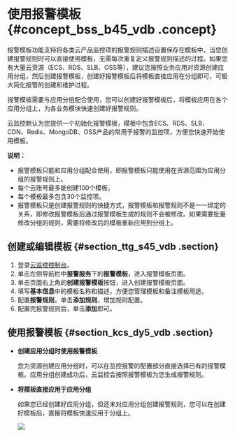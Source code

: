 # 使用报警模板 {#concept_bss_b45_vdb .concept}

报警模板功能支持将各类云产品监控项的报警规则描述设置保存在模板中，当您创建报警规则时可以直接使用模板，无需每次重复定义报警规则描述的过程。如果您有大量云资源（ECS、RDS、SLB、OSS等），建议您按照业务应用对资源创建应用分组，然后创建报警模板，创建好报警模板后将模板直接应用在分组即可，可极大简化报警的创建和维护过程。

报警模板需要与应用分组配合使用，您可以创建好报警模板后，将模板应用在各个应用分组上，为各业务模块快速创建好报警规则。

云监控默认为您提供一个初始化报警模板，模板中包含ECS、RDS、SLB、CDN、Redis、MongoDB、OSS产品的常用于报警的监控项，方便您快速开始使用模板。

**说明：** 

-   报警模板只能和应用分组配合使用，即报警模板只能使用在资源范围为应用分组的报警规则上。
-   每个云账号最多能创建100个模板。
-   每个模板最多包含30个监控项。
-   报警模板只是创建报警规则的快捷方式，报警模板和报警规则不是一一绑定的关系，即修改报警模板后通过报警模板生成的规则不会被修改。如果需要批量修改分组的规则，需要将修改后的模板重新应用到分组上。

## 创建或编辑模板 {#section_ttg_s45_vdb .section}

1.  登录[云监控控制台](https://cms-intl.console.aliyun.com)。
2.  单击左侧导航栏中**报警服务**下的**报警模板**，进入报警模板页面。
3.  单击页面右上角的**创建报警模板**按钮，进入创建报警模板页面。
4.  填写**基本信息**中的模板名称和描述，方便您管理模板和备注模板用途。
5.  配置**报警规则**，单击**添加规则**，增加规则配置。
6.  配置完报警规则后，单击**添加**即可。

## 使用报警模板 {#section_kcs_dy5_vdb .section}

-   **创建应用分组时使用报警模板**

    您为资源创建应用分组时，可以在监控报警的配置部分直接选择已有的报警模板。应用分组创建成功后，云监控会按照报警模板为您生成报警规则。

-   **将模板直接应用于应用分组**

    如果您已经创建好应用分组，但还未对应用分组创建报警规则，您可以在创建好模板后，直接将模板快速应用于分组上。

    ![](http://static-aliyun-doc.oss-cn-hangzhou.aliyuncs.com/assets/img/6226/15476237102656_zh-CN.png)


